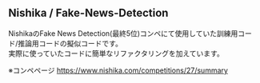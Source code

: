 ## Nishika / Fake-News-Detection

NishikaのFake News Detection(最終5位)コンペにて使用していた訓練用コード/推論用コードの擬似コードです。  
実際に使っていたコードに簡単なリファクタリングを加えています。

※コンペページ
https://www.nishika.com/competitions/27/summary
